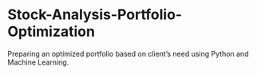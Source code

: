# Stock-Analysis-Portfolio-Optimization
Preparing an optimized portfolio based on client’s need using Python and Machine Learning. 
